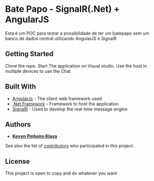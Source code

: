 # Bate Papo - SignalR(.Net) + AngularJS

Esta é um POC para testar a possibilidade de ter um batepapo sem um banco de dados central utilizando AngularJS e SignalR

## Getting Started

Clone the repo.
Start The application on Visual studio.
Use the host in multiple devices to use the Chat


## Built With

* [AngularJs](https://angularjs.org/) - The client web framework used
* [.Net Framework](https://docs.microsoft.com/pt-br/dotnet/) - Framework to host the application
* [SignalR](https://www.asp.net/signalr) - Used to develop the real-time message engine

## Authors

* [**Kevyn Pinheiro Klava**](https://github.com/kevynsax)

See also the list of [contributors](https://github.com/kevynsax/Chat/contributors) who participated in this project.

## License

This project is open to copy and do whatever you want
